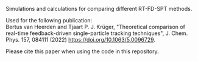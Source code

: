 Simulations and calculations for comparing different RT-FD-SPT methods. 

Used for the following publication:  
Bertus van Heerden and Tjaart P. J. Krüger, 
"Theoretical comparison of real-time feedback-driven single-particle tracking techniques", J. Chem. Phys. 157, 084111 
(2022) https://doi.org/10.1063/5.0096729.  

Please cite this paper when using the code in this repository.
